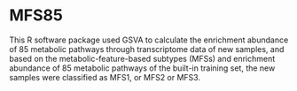 # MFS85
This R software package used GSVA to calculate the enrichment abundance of 85 metabolic pathways through transcriptome data of new samples, and based on the metabolic-feature-based subtypes (MFSs) and enrichment abundance of 85 metabolic pathways of the built-in training set, the new samples were classified as MFS1, or MFS2 or MFS3.
